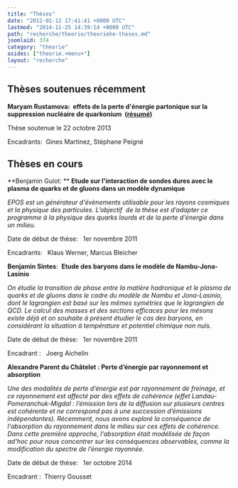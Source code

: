 ```yaml
---
title: "Thèses"
date: "2012-01-12 17:41:41 +0000 UTC"
lastmod: "2014-11-25 14:39:14 +0000 UTC"
path: "recherche/theorie/theoriehe-theses.md"
joomlaid: 374
category: "theorie"
asides: ["theorie.+menu+"]
layout: "recherche"
---
```

Thèses soutenues récemment
--------------------------

**Maryam Rustamova:  effets de **la perte d'énergie partonique sur la suppression nucléaire de quarkonium  ([résumé](index.php?option=com_content&view=article&id=342:resume-these-rustamova&catid=18:theoriehe-recherche)[](index.php?option=com_content&view=article&id=342:resume-these-rustamova&catid=18:theoriehe-recherche))****

Thèse soutenue le 22 octobre 2013

Encadrants:  Gines Martinez, Stéphane Peigné

Thèses en cours
---------------

**Benjamin Guiot: ** **Etude sur l'interaction de sondes dures avec le plasma de quarks et de gluons dans un modèle dynamique**

_EPOS est un générateur d'évènements utilisable pour les rayons cosmiques et la physique des particules. L’objectif  de la thèse est d’adapter ce programme à la physique des quarks lourds et de la perte d'énergie dans un milieu._

Date de début de thèse:   1er novembre 2011

Encadrants:   Klaus Werner, Marcus Bleicher

**Benjamin Sintes**:  **Etude des baryons dans le modèle de Nambu-Jona-Lasinio**

_On étudie la transition de phase entre la matière hadronique et le plasma de quarks et de gluons dans le cadre du modèle de Nambu et Jona-Lasinio, dont le lagrangien est basé sur les mêmes symétries que le lagrangien de QCD. Le calcul des masses et des sections efficaces pour les mésons existe déjà et on souhaite à présent étudier le cas des baryons, en considérant la situation à température et potentiel chimique non nuls._

Date de début de thèse:   1er novembre 2011

Encadrant :   Joerg Aichelin

**Alexandre Parent du Châtelet : Perte d’énergie par rayonnement et absorption**

_Une des modalités de perte d’énergie est par rayonnement de freinage, et ce rayonnement est affecté par des effets de cohérence (effet Landau-Pomeranchuk-Migdal : l’émission lors de la diffusion sur plusieurs centres est cohérente et ne correspond pas à une succession d’émissions indépendantes). Récemment, nous avons exploré la conséquence de l'absorption du rayonnement dans le milieu sur ces effets de cohérence. Dans cette première approche, l'absorption était modélisée de façon ad'hoc pour nous concentrer sur les conséquences observables, comme la modification du spectre de l’énergie rayonnée._

Date de début de thèse:   1er octobre 2014

Encadrant :  Thierry Gousset
